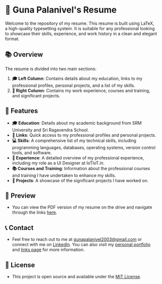 # 📝 Guna Palanivel's Resume

Welcome to the repository of my resume. This resume is built using LaTeX, a high-quality typesetting system. It is suitable for any professional looking to showcase their skills, experience, and work history in a clean and elegant format.

## 📚 Overview

The resume is divided into two main sections:

1. **🎓 Left Column**: Contains details about my education, links to my professional profiles, personal projects, and a list of my skills.
2. **💼 Right Column**: Contains my work experience, courses and training, and significant projects.

## 🌟 Features

- **🎓 Education**: Details about my academic background from SRM University and Sri Ragavendra School.
- **🔗 Links**: Quick access to my professional profiles and personal projects.
- **💻 Skills**: A comprehensive list of my technical skills, including programming languages, databases, operating systems, version control tools, and software.
- **👔 Experience**: A detailed overview of my professional experience, including my role as a UI Designer at IoTIoT.in.
- **📚 Courses and Training**: Information about the professional courses and training I have undertaken to enhance my skills.
- **🚀 Projects**: A showcase of the significant projects I have worked on.

## 👀 Preview

- You can view the PDF version of my resume on the drive and navigate through the links [here](https://drive.google.com/file/d/1zlaUfgw5lvaEeZ6gS-YwNzqpw1NiVvJ8/view?usp=sharing).

## 📞 Contact

- Feel free to reach out to me at [gunapalanivel2003@gmail.com](mailto:gunapalanivel2003@gmail.com) or connect with me on [LinkedIn](https://www.linkedin.com/in/guna-palanivel/). You can also visit my [personal portfolio](https://gunaprofile.pages.dev/) and [links page](https://gunalinks.pages.dev/) for more information.

## 📜 License

- This project is open source and available under the [MIT License](LICENSE).

